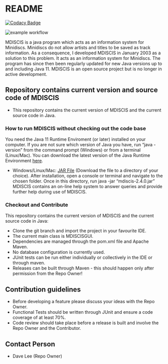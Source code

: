 # README #

[![Codacy Badge](https://api.codacy.com/project/badge/Grade/08a75b0abb064c78863218778917c385)](https://app.codacy.com/manual/dave_33/mdiscis?utm_source=github.com&utm_medium=referral&utm_content=daveajlee/mdiscis&utm_campaign=Badge_Grade_Dashboard)

![example workflow](https://github.com/daveajlee/mdiscis/actions/workflows/maven.yml/badge.svg)

MDISCIS is a java program which acts as an information system for Minidiscs. Minidiscs do not allow artists and titles to be saved as track information. As a consequence, I developed MDISCIS in January 2003 as a solution to this problem. It acts as an information system for Minidiscs. The program has since then been regularly updated for new Java versions up to and including Java 11. MDISCIS is an open source project but is no longer in active development.

## Repository contains current version and source code of MDISCIS ##

*   This repository contains the current version of MDISCIS and the current source code in Java.

### How to run MDISCIS without checking out the code base ###

You need the Java 11 Runtime Enviroment (or later) installed on your computer. If you are not sure which version of Java you have, run “java -version” from the command prompt (Windows) or from a terminal (Linux/Mac). You can download the latest version of the Java Runtime Environment <a href="http://java.sun.com/">here</a>.

*   Windows/Linux/Mac: <a href="https://github-registry-files.githubusercontent.com/248596452/b26cf100-c57d-11eb-8554-dcea56993dad?X-Amz-Algorithm=AWS4-HMAC-SHA256&X-Amz-Credential=AKIAIWNJYAX4CSVEH53A%2F20210604%2Fus-east-1%2Fs3%2Faws4_request&X-Amz-Date=20210604T194818Z&X-Amz-Expires=300&X-Amz-Signature=605e140ff7a17e74a56533895c967e6625860c8ec161d5bf3fa255b954fa365c&X-Amz-SignedHeaders=host&actor_id=0&key_id=0&repo_id=248596452&response-content-disposition=filename%3Dmdiscis-2.2.0.jar&response-content-type=application%2Foctet-stream">JAR File</a> (Download the file to a directory of your choice). After installation, open a console or terminal and navigate to the chosen folder. Once in this directory, run java -jar “mdiscis-2.4.0.jar”  MDISCIS contains an on-line help system to answer queries and provide further help during use of MDISCIS.

### Checkout and Contribute ###

This repository contains the current version of MDISCIS and the current source code in Java:

*   Clone the git branch and import the project in your favourite IDE.
*   The current main class is MDISCISGUI.
*   Dependencies are managed through the pom.xml file and Apache Maven.
*   No database configuration is currently used.
*   JUnit tests can be run either individually or collectively in the IDE or through maven.
*   Releases can be built through Maven - this should happen only after permission from the Repo Owner!

## Contribution guidelines ##

*   Before developing a feature please discuss your ideas with the Repo Owner.
*   Functional Tests should be written through JUnit and ensure a code coverage of at least 70%.
*   Code review should take place before a release is built and involve the Repo Owner and the Contributor.

## Contact Person ##

*   Dave Lee (Repo Owner)
